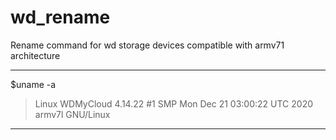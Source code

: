 # wd_rename
Rename command for wd storage devices compatible with armv71 architecture

------------------------------------------------------------------------------
$uname -a
> Linux WDMyCloud 4.14.22 #1 SMP Mon Dec 21 03:00:22 UTC 2020 armv7l GNU/Linux
------------------------------------------------------------------------------


